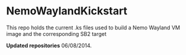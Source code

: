 NemoWaylandKickstart
====================

This repo holds the current .ks files used to build a Nemo Wayland VM image and the corresponding SB2 target


**Updated repositories** 06/08/2014.
